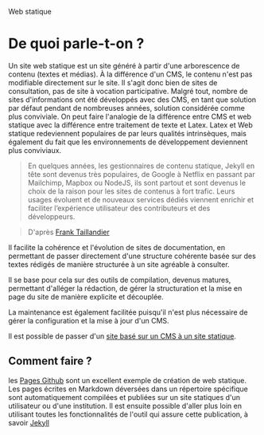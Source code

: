 Web statique

# De quoi parle-t-on ?

Un site web statique est un site généré à partir d'une arborescence de contenu (textes et médias). À la différence d'un CMS, le contenu n'est pas modifiable directement sur le site. Il s'agit donc bien de sites de consultation, pas de site à vocation participative. Malgré tout, nombre de sites d'informations ont été développés avec des CMS, en tant que solution par défaut pendant de nombreuses années, solution considérée comme plus conviviale.
On peut faire l'analogie de la différence entre CMS et web statique avec la différence entre traitement de texte et Latex. Latex et Web statique redeviennent populaires de par leurs qualités intrinsèques, mais également du fait que les environnements de développement deviennent plus conviviaux.

>En quelques années, les gestionnaires de contenu statique, Jekyll en tête sont devenus très populaires, de Google à Netflix en passant par Mailchimp, Mapbox ou NodeJS, ils sont partout et sont devenus le choix de la raison pour les sites de contenus à fort trafic. Leurs usages évoluent et de nouveaux services dédiés viennent enrichir et faciliter l’expérience utilisateur des contributeurs et des développeurs.

>D'après [Frank Taillandier][mouvance statique]

Il facilite la cohérence et l'évolution de sites de documentation, en permettant de passer directement d'une structure cohérente basée sur des textes rédigés de manière structurée à un site agréable à consulter.

Il se base pour cela sur des outils de compilation, devenus matures, permettant d'alléger la rédaction, de gérer la structuration et la mise en page du site de manière explicite et découplée.

La maintenance est également facilitée puisqu'il n'est plus nécessaire de gérer la configuration et la mise à jour d'un CMS.

Il est possible de passer d'un [site basé sur un CMS à un site statique](https://www.netlify.com/blog/2016/03/10/go-static-without-losing-your-server/).

[mouvance statique]: https://frank.taillandier.me/2016/03/08/les-gestionnaires-de-contenu-statique/
[drupal statique]: https://www.netlify.com/blog/2016/03/10/go-static-without-losing-your-server/

## Comment faire ?
les [Pages Github][page github] sont un excellent exemple de création de web statique. Les pages écrites en Markdown déversées dans un répertoire spécifique sont automatiquement compilées et publiées sur un site statiques d'un utilisateur ou d'une institution.
Il est ensuite possible d'aller plus loin en utilisant toutes les fonctionnalités de l'outil qui assure cette publication, à savoir [Jekyll][jekyll]

[page github]: https://pages.github.com/
[jekyll]: https://jekyllrb.com/

